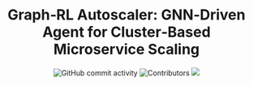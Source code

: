 <h1 align="center">Graph‑RL Autoscaler: GNN‑Driven Agent for Cluster‑Based Microservice Scaling</h1>

<div align="center">
  <img src="https://img.shields.io/github/commit-activity/t/SlyPex/graph-gym-hpa" alt="GitHub commit activity">
  <img src="https://img.shields.io/github/contributors/SlyPex/graph-gym-hpa" alt="Contributors">

  <img src="https://github.com/SlyPex/graph-gym-hpa/actions/workflows/ci.yml/badge.svg">
  
</div>
